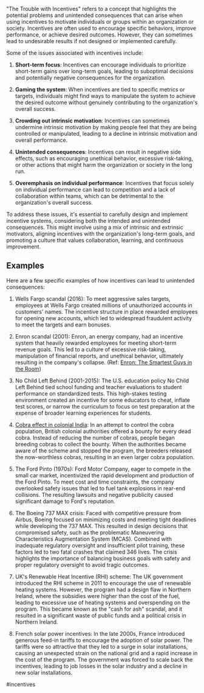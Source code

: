 "The Trouble with Incentives" refers to a concept that highlights the potential problems and unintended consequences that can arise when using incentives to motivate individuals or groups within an organization or society. Incentives are often used to encourage specific behaviors, improve performance, or achieve desired outcomes. However, they can sometimes lead to undesirable results if not designed or implemented carefully.

Some of the issues associated with incentives include:

1.  **Short-term focus**: Incentives can encourage individuals to prioritize short-term gains over long-term goals, leading to suboptimal decisions and potentially negative consequences for the organization.
    
2.  **Gaming the system**: When incentives are tied to specific metrics or targets, individuals might find ways to manipulate the system to achieve the desired outcome without genuinely contributing to the organization's overall success.
    
3.  **Crowding out intrinsic motivation**: Incentives can sometimes undermine intrinsic motivation by making people feel that they are being controlled or manipulated, leading to a decline in intrinsic motivation and overall performance.
    
4.  **Unintended consequences**: Incentives can result in negative side effects, such as encouraging unethical behavior, excessive risk-taking, or other actions that might harm the organization or society in the long run.
    
5.  **Overemphasis on individual performance**: Incentives that focus solely on individual performance can lead to competition and a lack of collaboration within teams, which can be detrimental to the organization's overall success.

To address these issues, it's essential to carefully design and implement incentive systems, considering both the intended and unintended consequences. This might involve using a mix of intrinsic and extrinsic motivators, aligning incentives with the organization's long-term goals, and promoting a culture that values collaboration, learning, and continuous improvement.

## Examples

Here are a few specific examples of how incentives can lead to unintended consequences:

1.  Wells Fargo scandal (2016): To meet aggressive sales targets, employees at Wells Fargo created millions of unauthorized accounts in customers' names. The incentive structure in place rewarded employees for opening new accounts, which led to widespread fraudulent activity to meet the targets and earn bonuses.
    
2.  Enron scandal (2001): Enron, an energy company, had an incentive system that heavily rewarded employees for meeting short-term revenue goals. This led to a culture of excessive risk-taking, manipulation of financial reports, and unethical behavior, ultimately resulting in the company's collapse. (Ref: [Enron: The Smartest Guys in the Room](https://en.wikipedia.org/wiki/Enron:_The_Smartest_Guys_in_the_Room))
    
3.  No Child Left Behind (2001-2015): The U.S. education policy No Child Left Behind tied school funding and teacher evaluations to student performance on standardized tests. This high-stakes testing environment created an incentive for some educators to cheat, inflate test scores, or narrow the curriculum to focus on test preparation at the expense of broader learning experiences for students.
    
4.  [Cobra effect in colonial India](https://en.wikipedia.org/wiki/Perverse_incentive#The_original_cobra_effect): In an attempt to control the cobra population, British colonial authorities offered a bounty for every dead cobra. Instead of reducing the number of cobras, people began breeding cobras to collect the bounty. When the authorities became aware of the scheme and stopped the program, the breeders released the now-worthless cobras, resulting in an even larger cobra population.
    
5.  The Ford Pinto (1970s): Ford Motor Company, eager to compete in the small car market, incentivized the rapid development and production of the Ford Pinto. To meet cost and time constraints, the company overlooked safety issues that led to fuel tank explosions in rear-end collisions. The resulting lawsuits and negative publicity caused significant damage to Ford's reputation.

5. The Boeing 737 MAX crisis: Faced with competitive pressure from Airbus, Boeing focused on minimizing costs and meeting tight deadlines while developing the 737 MAX. This resulted in design decisions that compromised safety, such as the problematic Maneuvering Characteristics Augmentation System (MCAS). Combined with inadequate regulatory oversight and insufficient pilot training, these factors led to two fatal crashes that claimed 346 lives. The crisis highlights the importance of balancing business goals with safety and proper regulatory oversight to avoid tragic outcomes.

7.  UK's Renewable Heat Incentive (RHI) scheme: The UK government introduced the RHI scheme in 2011 to encourage the use of renewable heating systems. However, the program had a design flaw in Northern Ireland, where the subsidies were higher than the cost of the fuel, leading to excessive use of heating systems and overspending on the program. This became known as the "cash for ash" scandal, and it resulted in a significant waste of public funds and a political crisis in Northern Ireland.
 
1.  French solar power incentives: In the late 2000s, France introduced generous feed-in tariffs to encourage the adoption of solar power. The tariffs were so attractive that they led to a surge in solar installations, causing an unexpected strain on the national grid and a rapid increase in the cost of the program. The government was forced to scale back the incentives, leading to job losses in the solar industry and a decline in new solar installations.

<!-- Keywords -->
#incentives
<!-- /Keywords -->
